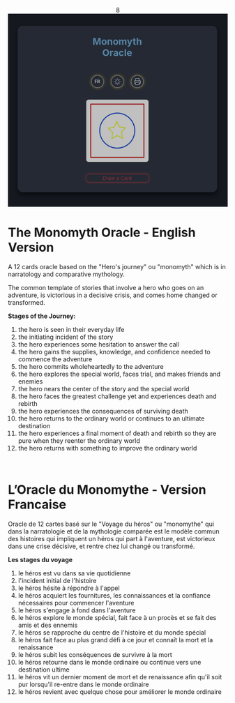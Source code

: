 <p align="center">8
  <img src="https://github.com/visnudeva/Monomyth-Oracle/blob/main/Screenshot.png?raw=true" width="800">
</p>

# The Monomyth Oracle - English Version


A 12 cards oracle based on the "Hero's journey" ou "monomyth" which is in narratology and comparative mythology.

The common template of stories that involve a hero who goes on an adventure, is victorious in a decisive crisis, and comes home changed or transformed.

**Stages of the Journey:**

1. the hero is seen in their everyday life
2. the initiating incident of the story
3. the hero experiences some hesitation to answer the call
4. the hero gains the supplies, knowledge, and confidence needed to commence the adventure
5. the hero commits wholeheartedly to the adventure
6. the hero explores the special world, faces trial, and makes friends and enemies
7. the hero nears the center of the story and the special world
8. the hero faces the greatest challenge yet and experiences death and rebirth
9. the hero experiences the consequences of surviving death
10. the hero returns to the ordinary world or continues to an ultimate destination
11. the hero experiences a final moment of death and rebirth so they are pure when they reenter the ordinary world
12. the hero returns with something to improve the ordinary world

&nbsp;&nbsp;&nbsp;&nbsp;
&nbsp;&nbsp;&nbsp;&nbsp;

# L’Oracle du Monomythe - Version Francaise

Oracle de 12 cartes basé sur le "Voyage du héros" ou "monomythe" qui dans la narratologie et de la mythologie comparée est le modèle commun des histoires qui impliquent un héros qui part à l'aventure, est victorieux dans une crise décisive, et rentre chez lui changé ou transformé.

**Les stages du voyage**

1. le héros est vu dans sa vie quotidienne
2. l'incident initial de l'histoire
3. le héros hésite à répondre à l'appel
4. le héros acquiert les fournitures, les connaissances et la confiance nécessaires pour commencer l'aventure
5. le héros s'engage à fond dans l'aventure
6. le héros explore le monde spécial, fait face à un procès et se fait des amis et des ennemis
7. le héros se rapproche du centre de l'histoire et du monde spécial
8. le héros fait face au plus grand défi à ce jour et connaît la mort et la renaissance
9. le héros subit les conséquences de survivre à la mort
10. le héros retourne dans le monde ordinaire ou continue vers une destination ultime
11. le héros vit un dernier moment de mort et de renaissance afin qu'il soit pur lorsqu'il re-entre dans le monde ordinaire
12. le héros revient avec quelque chose pour améliorer le monde ordinaire

&nbsp;&nbsp;&nbsp;&nbsp;
&nbsp;&nbsp;&nbsp;&nbsp;
